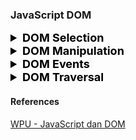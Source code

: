 ### JavaScript DOM

<details>
<summary style="font-weight:bold;font-size:18px;color:black;">DOM Selection</summary>

##### 1. `document.getElementById(id)`

- Mengambil **satu elemen** berdasarkan `id`.
- Hasil: `Element`
- Umumnya digunakan saat elemen memiliki `id` unik.

##### 2. `document.getElementsByTagName(tag)`

- Mengambil **semua elemen** berdasarkan nama tag.
- Hasil: `HTMLCollection`
- Dapat digunakan dengan perulangan karena bisa berisi lebih dari satu elemen.

##### 3. `document.getElementsByClassName(className)`

- Mengambil **semua elemen** berdasarkan nama class.
- Hasil: `HTMLCollection`
- Bisa diakses seperti array menggunakan indeks.

##### 4. `document.querySelector(selector)`

- Mengambil **elemen pertama** yang cocok dengan CSS selector.
- Hasil: `Element`
- Fleksibel karena mendukung selektor kompleks (seperti `#id`, `.class`, `tag.class`, dll).

##### 5. `document.querySelectorAll(selector)`

- Mengambil **semua elemen** yang cocok dengan CSS selector.
- Hasil: `NodeList`
- Bisa digunakan dengan `forEach()` untuk iterasi.

</details>

<details>
<summary style="font-weight:bold;font-size:18px;color:black;">DOM Manipulation</summary>

#### Element Manipulation

##### 1. `element.innerHTML`

- Mengubah atau membaca konten HTML di dalam sebuah elemen.
- Bisa menambahkan tag HTML secara langsung sebagai string.
- Hati-hati terhadap potensi XSS (Cross Site Scripting) jika mengambil data dari user.

##### 2. `element.style.<property>`

- Mengubah gaya CSS elemen langsung melalui JavaScript.
- Properti CSS ditulis dalam format camelCase (misal: `backgroundColor`, `fontSize`).
- Hanya memanipulasi inline style, tidak memengaruhi stylesheet eksternal.

##### 3. `element.setAttribute(name, value)`

- Menambahkan atau mengubah atribut elemen HTML.
- Contoh umum: `href`, `src`, `alt`, `id`, dll.

##### 4. `element.getAttribute(name)`

- Mengambil nilai dari atribut tertentu yang dimiliki elemen.
- Digunakan untuk membaca informasi atribut secara dinamis.

##### 5. `element.removeAttribute(name)`

- Menghapus atribut tertentu dari elemen.

##### 6. `element.classList`

Metode manipulasi class yang fleksibel dan aman:

- `.add(className)` → Menambahkan class.
- `.remove(className)` → Menghapus class.
- `.toggle(className)` → Menambah jika belum ada, hapus jika sudah ada.
- `.contains(className)` → Mengecek apakah class tertentu ada.
- `.replace(oldClass, newClass)` → Mengganti class lama dengan class baru.
- `.item(index)` → Mengambil class berdasarkan index posisi.

#### Node Manipulation

##### 1. `document.createElement(tagName)`

- Membuat elemen HTML baru dalam bentuk node (belum tampil di halaman sampai disisipkan).
- Digunakan untuk membuat elemen secara dinamis.

##### 2. `document.createTextNode(text)`

- Membuat node teks murni tanpa tag HTML.
- Biasanya digunakan untuk disisipkan ke dalam elemen menggunakan `.appendChild()`.

##### 3. `node.appendChild(child)`

- Menambahkan node anak ke dalam node induk.
- Jika node sudah ada di tempat lain, node tersebut akan dipindahkan.

##### 4. `parentNode.insertBefore(newNode, referenceNode)`

- Menyisipkan `newNode` sebelum `referenceNode` dalam node induk.
- Digunakan untuk menyisipkan node di posisi tertentu.

##### 5. `parentNode.removeChild(child)`

- Menghapus node anak dari node induknya.
- Perlu referensi ke node yang ingin dihapus, dan induknya.

##### 6. `parentNode.replaceChild(newNode, oldNode)`

- Mengganti node lama dengan node baru dalam node induk.
- `oldNode` akan diganti dengan `newNode`.

</details>

<details>
<summary style="font-weight:bold;font-size:18px;color:black;">DOM Events</summary>

##### 1. Event Handler: `element.on<events> = function`

- Cara sederhana dan langsung untuk menetapkan aksi saat event terjadi (misalnya klik).
- Hanya bisa menangani **satu event handler** per jenis event — penugasan baru akan menimpa yang lama.

##### 2. `addEventListener(event, callback)`

- Metode yang lebih fleksibel dan modern.
- Bisa menambahkan **beberapa listener** untuk event yang sama tanpa menimpa yang lain.
- Dapat digunakan untuk mendeteksi berbagai jenis event: `'click'`, `'mouseover'`, `'keydown'`, dll.

##### 3. Perbedaan Penting

| Metode              | Kelebihan                       | Kekurangan                    |
| ------------------- | ------------------------------- | ----------------------------- |
| `.on<events>`       | Simpel dan mudah digunakan      | Menimpa fungsi sebelumnya     |
| `.addEventListener` | Bisa banyak listener, fleksibel | Lebih verbose (lebih panjang) |

</details>

<details>
<summary style="font-weight:bold;font-size:18px;color:black;">DOM Traversal</summary>

##### 1. `parentNode`

- Mengembalikan node induk dari elemen saat ini.
- Termasuk elemen, teks, atau komentar (misalnya spasi).

##### 2. `parentElement`

- Mengembalikan elemen induk dari elemen saat ini.
- Nilai akan `null` jika parent bukan elemen HTML.

##### 3. `nextSibling`

- Mengembalikan node setelah node saat ini.
- Termasuk elemen, teks, atau komentar (misalnya spasi).

##### 4. `nextElementSibling`

- Mengembalikan elemen HTML setelah elemen saat ini.
- Mengabaikan node non-elemen seperti teks atau komentar.

##### 5. `previousSibling`

- Mengembalikan node sebelum node saat ini.
- Termasuk elemen, teks, atau komentar (misalnya spasi).

##### 6. `previousElementSibling`

- Mengembalikan elemen HTML sebelum elemen saat ini.
- Mengabaikan node non-elemen seperti teks atau komentar.

---

##### 1. `Prevent Default`

`event.preventDefault()`

- Mencegah aksi bawaan dari elemen HTML.
- Umumnya digunakan untuk:
  - Link agar tidak berpindah halaman.
  - Form agar tidak melakukan submit otomatis.
- Harus dipanggil di dalam fungsi event handler.

##### 2. `Event Bubbling`

`event.stopPropagation()` → Menghentikan aliran event ke elemen induk.  
`event.stopImmediatePropagation()` → Menghentikan bubbling dan juga mencegah listener lain di elemen yang sama.

- Merupakan mekanisme propagasi event dari elemen target ke elemen induk.
- Alur mengalir dari elemen terdalam (child) ke luar (parent).
- Event yang terjadi pada elemen anak dapat memicu event di elemen induknya.

</details>

#### References

[WPU - JavaScript dan DOM](https://www.youtube.com/playlist?list=PLFIM0718LjIWB3YRoQbQh82ZewAGtE2-3)
